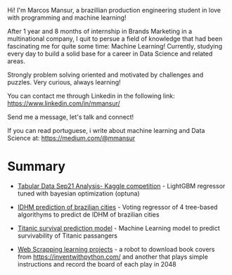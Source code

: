Hi! I'm Marcos Mansur, a brazillian production engineering student in love with programming and machine learning!

After 1 year and 8 months of internship in Brands Marketing in a multinational company, I quit to persue a field of knowledge that had been fascinating me for quite some time: Machine Learning! Currently, studying every day to build a solid base for a career in Data Science and related areas.

Strongly problem solving oriented and motivated by challenges and puzzles. Very curious, always learning!

You can contact me through Linkedin in the following link:
https://www.linkedin.com/in/mmansur/

Send me a message, let's talk and connect!

If you can read portuguese, i write about machine learning and Data Science at:
https://medium.com/@mmansur


# Summary

- [Tabular Data Sep21 Analysis- Kaggle competition](https://github.com/marcos-mansur/TPS-sep21) - LightGBM regressor tuned with bayesian optimization (optuna)

- [IDHM prediction of brazilian cities](https://github.com/marcos-mansur/brazilian_cities_IDHM) - Voting regressor of 4 tree-based algorithyms to predict de IDHM of brazilian cities

- [Titanic survival prediction model](https://github.com/marcos-mansur/Kaggle_Titanic) - Machine Learning model to predict survivability of Titanic passangers

- [Web Scrapping learning projects](https://github.com/marcos-mansur/WebScrappingProjects) - a robot to download book covers from https://inventwithpython.com/ and another that plays simple instructions and record the board of each play in 2048
